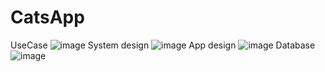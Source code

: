 # CatsApp
UseCase
![image](https://user-images.githubusercontent.com/93900637/223870333-0851e87c-e38d-4e80-b490-b6bc2646484e.png)
System design
![image](https://user-images.githubusercontent.com/93900637/223872190-126b385a-98d1-48d5-939b-50b5d65115b2.png)
App design
![image](https://user-images.githubusercontent.com/93900637/223872321-2de2da43-218c-4edf-8f44-2ec8988c9d13.png)
Database
![image](https://user-images.githubusercontent.com/93900637/223872741-21528bb8-3a51-43b9-a723-65e65862e0ef.png)


